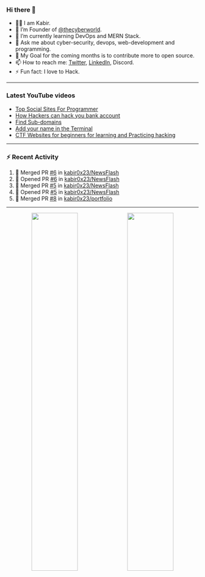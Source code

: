 ### Hi there 👋
- 👨‍💻 I am Kabir.
- 🔭 I’m Founder of [@thecyberworld](https://github.com/thecyberworld).
- 🌱 I’m currently learning DevOps and MERN Stack.
- 💬 Ask me about cyber-security, devops, web-development and programming.
- 🥅 My Goal for the coming months is to contribute more to open source.
- 📫 How to reach me: [Twitter](https://www.twitter.com/kabir0x23), [LinkedIn](https://Linkedin.com/in/kabir0x23/), Discord.
- ⚡ Fun fact: I love to Hack.
 
<!-- --- -->
<!-- ## 🤝 Connect with me:

<a href="https://www.linkedin.com/in/kabir0x23/"><img align="left" src="images/linkedin.png" alt="Kabir | LinkedIn" width="42px"/></a>
<a href="https://twitter.com/kabir0x23"><img align="left" src="images/twitter.png" alt="Kabir | Twitter" width="42px"/></a>
<br />
<br />
 -->

---

### Latest YouTube videos
<!-- YOUTUBE-VIDEOS-LIST:START -->
- [Top Social Sites For Programmer](https://www.youtube.com/watch?v=vaFFdqf4jE8)
- [How Hackers can hack you bank account](https://www.youtube.com/watch?v=ub4kcehi9o8)
- [Find Sub-domains](https://www.youtube.com/watch?v=pthWoAV6Hk8)
- [Add your name in the Terminal](https://www.youtube.com/watch?v=pVGW-wuBhhY)
- [CTF Websites for beginners for learning and Practicing hacking](https://www.youtube.com/watch?v=FPa6yKMrvjw)
<!-- YOUTUBE-VIDEOS-LIST:END -->

---

### :zap: Recent Activity
<!--START_SECTION:activity-->
1. 🎉 Merged PR [#6](https://github.com/kabir0x23/NewsFlash/pull/6) in [kabir0x23/NewsFlash](https://github.com/kabir0x23/NewsFlash)
2. 💪 Opened PR [#6](https://github.com/kabir0x23/NewsFlash/pull/6) in [kabir0x23/NewsFlash](https://github.com/kabir0x23/NewsFlash)
3. 🎉 Merged PR [#5](https://github.com/kabir0x23/NewsFlash/pull/5) in [kabir0x23/NewsFlash](https://github.com/kabir0x23/NewsFlash)
4. 💪 Opened PR [#5](https://github.com/kabir0x23/NewsFlash/pull/5) in [kabir0x23/NewsFlash](https://github.com/kabir0x23/NewsFlash)
5. 🎉 Merged PR [#8](https://github.com/kabir0x23/portfolio/pull/8) in [kabir0x23/portfolio](https://github.com/kabir0x23/portfolio)
<!--END_SECTION:activity-->

---

<p align="center">
  <img width="49%" src="https://github-readme-stats.vercel.app/api?username=kabir0x23&count_private=true&theme=dark&show_icons=true" />
  <img width="49%" src="https://github-readme-streak-stats.herokuapp.com/?user=kabir0x23&theme=dark&count_private=true" />
</p>

<!-- ---

<p align = "center">
 <img width="99%" src="https://activity-graph.herokuapp.com/graph?username=kabir0x23&theme=xcode">
</p>  
 -->
